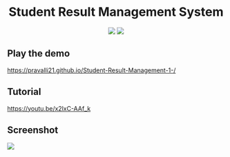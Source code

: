 <h1 align="center">Student Result Management System</h1>
 
<p align="center">
 <a href="https://pravalli21.github.io/Student-Result-Management-1-/index.html"><img src="https://img.shields.io/badge/Play-the%20demo-green?style=for-the-badge&logo=plex&logoColor=white"/></a>
  <a href="https://youtu.be/x2lxC-AAf_k"><img src="https://img.shields.io/badge/Watch%20me-code-red?style=for-the-badge&logo=youtube&logoColor=white"/></a>
</p>

## Play the demo

https://pravalli21.github.io/Student-Result-Management-1-/

## Tutorial

https://youtu.be/x2lxC-AAf_k

## Screenshot

<a href="https://pravalli21.github.io/Student-Result-Management-1-/index.html">
 <img src="https://res.cloudinary.com/css-tricks/image/fetch/w_1200,q_auto,f_auto/https://css-tricks.com/wp-content/uploads/2020/11/math-random.png"/>
</a>
